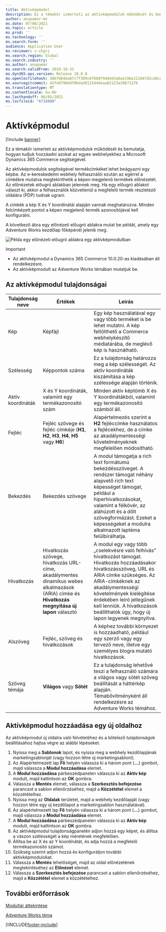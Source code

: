```yaml
---
title: Aktívképmodul
description: Ez a témakör ismerteti az aktívképmodulok működését és bemutatja, hogyan tudjuk hozzáadni azokat az egyes webhelyekhez a Microsoft Dynamics 365 Commerce segítségével.
author: anupamar-ms
ms.date: 07/08/2021
ms.topic: article
ms.prod: ''
ms.technology: ''
ms.search.form: ''
audience: Application User
ms.reviewer: v-chgri
ms.search.region: Global
ms.search.industry: ''
ms.author: anupamar
ms.search.validFrom: 2019-10-31
ms.dyn365.ops.version: Release 10.0.8
ms.openlocfilehash: 36b7d6dea87c7f309c07608794d443a0ae19be211847d2cddcad95f2d933a8db
ms.sourcegitcommit: 42fe9790ddf0bdad911544deaa82123a396712fb
ms.translationtype: MT
ms.contentlocale: hu-HU
ms.lasthandoff: 08/05/2021
ms.locfileid: "6716908"
---
```

# <a name="active-image-module"></a>Aktívképmodul

[!include [banner](includes/banner.md)]

Ez a témakör ismerteti az aktívképmodulok működését és bemutatja, hogyan tudjuk hozzáadni azokat az egyes webhelyekhez a Microsoft Dynamics 365 Commerce segítségével.

Az aktívképmodulok segítségével termékcímkéket lehet beágyazni egy képbe. Az e-kereskedelmi webhely felhasználói ezután az egérrel a címkékre mutatva megtekinthetik a képen megjelenő termékek előnézetét. Az előnézetek előugró ablakban jelennek meg. Ha egy előugró ablakot választ ki, akkor a felhasználók közvetlenül a megfelelő termék részletező oldalára (PDP) tudnak ugrani.

A címkék a kép X és Y koordinátái alapján vannak meghatározva. Minden felcímkézett pontot a képen megjelenő termék azonosítójával kell konfigurálni.

A következő ábra egy előnézeti előugró ablakra mutat be példát, amely egy Adventure Works kezdőlap főképénél jelenik meg.

![Példa egy előnézeti előugró ablakra egy aktívképmodulban](./media/Active_image.PNG)

> [!IMPORTANT]
> - Az aktívképmodul a Dynamics 365 Commerce 10.0.20-as kiadásában áll rendelkezésre.
> - Az aktívképmodult az Adventure Works témában mutatjuk be.

## <a name="active-image-module-properties"></a>Az aktívképmodul tulajdonságai

| Tulajdonság neve      | Értékek | Leírás |
|--------------------|--------|-------------|
| Kép              | Képfájl | Egy kép használatával egy vagy több terméket is be lehet mutatni. A kép feltölthető a Commerce webhelykészítő médiatárába, de meglévő kép is használható. |
| Szélesség              | Képpontok száma | Ez a tulajdonság határozza meg a kép szélességét. Az aktív koordináták kiszámítása a kép szélessége alapján történik.|
| Aktív koordináták | X és Y koordináták, valamint egy termékazonosító szám | Minden aktív képtömb X és Y koordinátákból, valamint egy termékazonosító számból áll.|
| Fejléc            | Fejléc szövege és fejléc címkéje (**H1**, **H2**, **H3**, **H4**, **H5** vagy **H6**) | Alapértelmezés szerint a **H2** fejléccímke használatos a fejlécekhez, de a címke az akadálymentességi követelményeknek megfelelően módosítható. |
| Bekezdés          | Bekezdés szövege | A modul támogatja a rich text formátumú bekezdésszöveget. A rendszer támogat néhány alapvető rich text képességet támogat, például a hiperhivatkozásokat, valamint a félkövér, az aláhúzott és a dőlt szövegformázást. Ezeket a képességeket a modulra alkalmazott laptéma felülbírálhatja. |
| Hivatkozás               | Hivatkozás szövege, hivatkozás URL-címe, akadálymentes dinamikus webes alkalmazások (ARIA) címke és **Hivatkozás megnyitása új lapon** választó | A modul egy vagy több „cselekvésre való felhívás” hivatkozást támogat. Hivatkozás hozzáadásakor hivatkozásszöveg, URL és ARIA címke szükséges. Az ARIA-címkéknek az akadálymentességi követelmények kielégítése érdekében leíró jellegűnek kell lenniük. A hivatkozások beállíthatók úgy, hogy új lapon legyenek megnyitva. |
| Alszöveg           | Fejléc, szöveg és hivatkozások | A képhez további környezet is hozzáadható, például egy szerző vagy egy tervező neve, illetve egy személyes blogra mutató hivatkozások.|
| Szöveg témája         | **Világos** vagy **Sötét** | Ez a tulajdonság lehetővé teszi a felhasználó számára a világos vagy sötét szöveg beállítását a háttérkép alapján. Témabővítményként áll rendelkezésre az Adventure Works témához. |

## <a name="add-an-active-image-module-to-a-new-page"></a>Aktívképmodul hozzáadása egy új oldalhoz

Az aktívképmodul új oldalra való felvételéhez és a kötelező tulajdonságok beállításához hajtsa végre az alábbi lépéseket.

1. Nyissa meg a **Sablonok** lapot, és nyissa meg a webhely kezdőlapjának marketingsablonját (vagy hozzon létre új marketingsablont).
1. Az Alapértelmezett lap **Fő** helyén válassza ki a három pont (**…**) gombot, majd válassza a **Modul hozzáadása** elemet.
1. A **Modul hozzáadása** párbeszédpanelen válassza ki az **Aktív kép** modult, majd kattintson az **OK** gombra.
1. Válassza a **Mentés** elemet, válassza a **Szerkesztés befejezése** parancsot a sablon ellenőrzéséhez, majd a **Közzététel** elemet a közzétételhez.
1. Nyissa meg az **Oldalak** területet, majd a webhely kezdőlapját (vagy hozzon létre egy új kezdőlapot a marketingsablon használatával).
1. Az alapértelmezett lap **Fő** helyén válassza ki a három pont (**…**) gombot, majd válassza a **Modul hozzáadása** elemet.
1. A **Modul hozzáadása** párbeszédpanelen válassza ki az **Aktív kép** modult, majd kattintson az **OK** gombra.
1. Az aktívképmodul tulajdonságpanelén adjon hozzá egy képet, és állítsa a vászon szélességét a kép méretének megfelelően.
1. Állítsa be az X és az Y koordinátát, és adja hozzá a megfelelő termékazonosító számot.
1. Szükség szerint adjon hozzá és konfiguráljon további aktívképmodulokat.
1. Válassza a **Mentés** lehetőséget, majd az oldal előnézetének megtekintéséhez az **Előnézet** elemet.
1. Válassza a **Szerkesztés befejezése** parancsot a sablon ellenőrzéséhez, majd a **Közzététel** elemet a közzétételhez.

## <a name="additional-resources"></a>További erőforrások

[Modultár áttekintése](starter-kit-overview.md)

[Adventure Works téma](adventure-works-theme.md)

[!INCLUDE[footer-include](../includes/footer-banner.md)]

